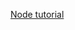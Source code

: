 [Node tutorial](http://www.clock.co.uk/blog/a-simple-website-in-nodejs-with-express-jade-and-stylus)